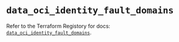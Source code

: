 # `data_oci_identity_fault_domains`

Refer to the Terraform Registory for docs: [`data_oci_identity_fault_domains`](https://registry.terraform.io/providers/oracle/oci/6.18.0/docs/data-sources/identity_fault_domains).
